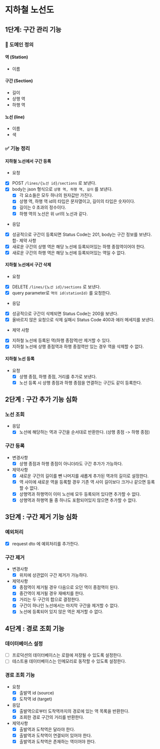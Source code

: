 # 지하철 노선도

## 1단계: 구간 관리 기능

### 📝 도메인 정의

#### 역 (Station)

- 이름

#### 구간 (Section)

- 길이
- 상행 역
- 하행 역

#### 노선 (line)

- 이름
- 색

### ✅ 기능 정리

#### 지하철 노선에서 구간 등록

- 요청
- [x] POST ```/lines/{노선 id}/sections``` 로 보낸다.
- [x] body는 json 형식으로 ```상행 역, 하행 역, 길이``` 를 보낸다.
  - [x] 각 요소들은 모두 하나의 원자값만 가진다.
  - [x] 상행 역, 하행 역 id의 타입은 문자열이고, 길이의 타입은 숫자이다.
  - [x] 길이는 0 초과의 정수이다.
  - [x] 하행 역의 노선은 위 url의 노선과 같다.
- 응답
- [x] 성공적으로 구간이 등록되면 Status Code는 201, body는 구간 정보를 보낸다.
합- 제약 사항
- [x] 새로운 구간의 상행 역은 해당 노선에 등록되어있는 하행 종점역이어야 한다.
- [x] 새로운 구간의 하행 역은 해당 노선에 등록되어있는 역일 수 없다.

#### 지하철 노선에서 구간 삭제

- 요청 
- [x] DELETE ```/lines/{노선 id}/sections``` 로 보낸다.
- [x] query parameter로 ```역의 id(stationId)``` 를 요청한다.
- 응답
- [x] 성공적으로 구간이 삭제되면 Status Code는 200을 보낸다.
- [x] 올바르지 않은 요청으로 삭제 실패시 Status Code 400과 에러 메세지를 보낸다.
- 제약 사항
- [x] 지하철 노선에 등록된 역(하행 종점역)만 제거할 수 있다.
- [x] 지하철 노선에 상행 종점역과 하행 종점역만 있는 경우 역을 삭제할 수 없다.

#### 지하철 노선 등록

- 요청
  - [x] 상행 종점, 하행 종점, 거리를 추가로 보낸다.
  - [x] 노선 등록 시 상행 종점과 하행 종점을 연결하는 구간도 같이 등록한다.

## 2단계 : 구간 추가 기능 심화

### 노선 조회
- 응답
  - [x] 노선에 해당하는 역과 구간을 순서대로 반환한다. (상행 종점 -> 하행 종점) 

### 구간 등록
- 변경사항
  - [x] 상행 종점과 하행 종점이 아니더라도 구간 추가가 가능하다.
- 제약사항
  - [x] 새로운 구간의 길이를 뺀 나머지를 새롭게 추가된 역과의 길이로 설정한다.
  - [x] 역 사이에 새로운 역을 등록할 경우 기존 역 사이 길이보다 크거나 같으면 등록할 수 없다.
  - [x] 상행역과 하행역이 이미 노선에 모두 등록되어 있다면 추가할 수 없다. 
  - [x] 상행역과 하행역 둘 중 하나도 포함되어있지 않으면 추가할 수 없다.

## 3단계 : 구간 제거 기능 심화

### 예외처리
- [x] request dto 에 예외처리를 추가한다.

### 구간 제거
- 변경사항
  - [x] 위치에 상관없이 구간 제거가 가능하다. 
- 제약사항
  - [x] 종점역이 제거될 경우 다음으로 오던 역이 종점역이 된다.
  - [x] 중간역이 제거될 경우 재배치를 한다.
  - [x] 거리는 두 구간의 합으로 결정한다.
  - [x] 구간이 하나인 노선에서는 마지막 구간을 제거할 수 없다.
  - [x] 노선에 등록되어 있지 않은 역은 제거할 수 없다.

## 4단계 : 경로 조회 기능

### 데이터베이스 설정
- [ ] 프로덕션의 데이터베이스는 로컬에 저장될 수 있도록 설정한다.
- [ ] 테스트용 데이터베이스는 인메모리로 동작할 수 있도록 설정한다.

### 경로 조회 기능
- 요청
  - [x] 출발역 id (source)
  - [x] 도착역 id (target)
- 응답
  - [x] 출발역으로부터 도착역까지의 경로에 있는 역 목록을 반환한다.
  - [x] 조회한 경로 구간의 거리를 반환한다.
- 제약사항
  - [x] 출발역과 도착역은 달라야 한다.
  - [x] 출발역과 도착역이 연결되어 있어야 한다.
  - [x] 출발역과 도착역은 존재하는 역이어야 한다.